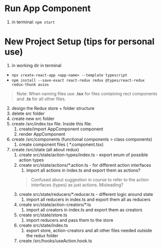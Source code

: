 # Run App Component

1. in terminal: `npm start`

# New Project Setup (tips for personal use)
1. in working dir in terminal
- `npx create-react-app <app-name> --template typescript`
- `npm install --save-exact react-redux redux @types/react-redux redux-thunk axios`

> Note: When naming files use **.tsx** for files containing rect components and **.ts** for all other files.
2. design the Redux store + folder structure
3. delete src folder
4. create new src folder
5. create /src/index.tsx file. Inside this file:
    1. create/import AppComponent component
    2. render AppComponent
6. create /src/components (functional components > class components)
    1. create component files ( *.component.tsx)
7. create /src/state (all about redux)
    1. create src/state/action-types/index.ts - export enum of possible action types
    2. create src/state/actions/*.action.ts - for different action interfaces
        1. import all actions in index.ts and export them as actions?
       > Confused about suggestion in course to refer to the action interfaces (types) as just actions. Misleading?
    3. create src/state/reducers/*.reducer.ts - different logic around state
        1. import all reducers in index.ts and export them all as reducers
    4. create src/state/action-creators/*.ts
        1. import all creators in index.ts and export them as creators
    5. create src/state/store.ts
        1. import reducers and pass them to the store
    6. create src/state/index.ts
        1. export store, action-creators and all other files needed outside the redux folder
    7. create /src/hooks/useAction.hook.ts

